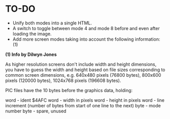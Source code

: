 # TO-DO

- Unify both modes into a single HTML.
- A switch to toggle between mode 4 and mode 8 before and even after loading the image.
- Add more screen modes taking into account the following information: (1)


__(1) Info by Dilwyn Jones__

As higher resolution screens don't include width and height dimensions, you have to guess the width and height based on file sizes corresponding to common screen dimensions, e.g. 640x480 pixels (76800 bytes), 800x600 pixels (120000 bytes), 1024x768 pixels (196608 bytes).

PIC files have the 10 bytes before the graphics data, holding:

word - ident $4AFC
word - width in pixels
word - height in pixels
word - line increment (number of bytes from start of one line to the next)
byte - mode number
byte - spare, unused